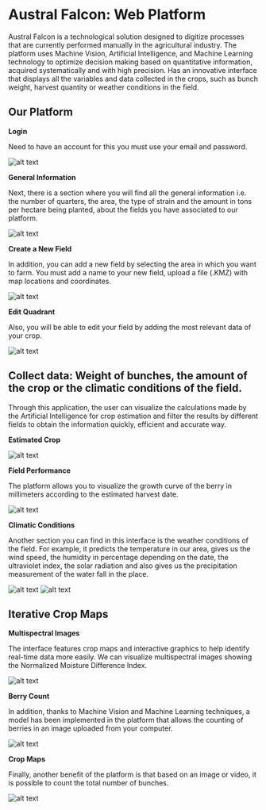 # Austral Falcon: Web Platform
Austral Falcon is a technological solution designed to digitize processes that are currently performed manually in the agricultural industry. The platform uses Machine Vision, Artificial Intelligence, and Machine Learning technology to optimize decision making based on quantitative information, acquired systematically and with high precision. Has an innovative interface that displays all the variables and data collected in the crops, such as bunch weight, harvest quantity or weather conditions in the field.

## Our Platform
**Login**

Need to have an account for this you must use your email and password. 

![alt text](https://github.com/eddyerach/AustralFalcon_grapes/blob/main/web_platform/imgs/login.png) 

**General Information**

Next, there is a section where you will find all the general information i.e. the number of quarters, the area, the type of strain and the amount in tons per hectare being planted, about the fields you have associated to our platform.

![alt text](https://github.com/eddyerach/AustralFalcon_grapes/blob/main/web_platform/imgs/general_info.png)

**Create a New Field**

In addition, you can add a new field by selecting the area in which you want to farm. You must add a name to your new field, upload a file (.KMZ) with map locations and coordinates. 

![alt text](https://github.com/eddyerach/AustralFalcon_grapes/blob/main/web_platform/imgs/new_field.png)

**Edit Quadrant**

Also, you will be able to edit your field by adding the most relevant data of your crop. 

![alt text](https://github.com/eddyerach/AustralFalcon_grapes/blob/main/web_platform/imgs/edit_cuartel.png)

## Collect data: Weight of bunches, the amount of the crop or the climatic conditions of the field.

Through this application, the user can visualize the calculations made by the Artificial Intelligence for crop estimation and filter the results by different fields to obtain the information quickly, efficient and accurate way.

**Estimated Crop**

![alt text](https://github.com/eddyerach/AustralFalcon_grapes/blob/main/web_platform/imgs/cuartel.png)

**Field Performance**

The platform allows you to visualize the growth curve of the berry in millimeters according to the estimated harvest date.

![alt text](https://github.com/eddyerach/AustralFalcon_grapes/blob/main/web_platform/imgs/field_performance.png)

 **Climatic Conditions**
 
 Another section you can find in this interface is the weather conditions of the field. For example, it predicts the temperature in our area, gives us the wind speed, the humidity in percentage depending on the date, the ultraviolet index, the solar radiation and also gives us the precipitation measurement of the water fall in the place. 
 
![alt text](https://github.com/eddyerach/AustralFalcon_grapes/blob/main/web_platform/imgs/weather_conditions.png)
![alt text](https://github.com/eddyerach/AustralFalcon_grapes/blob/main/web_platform/imgs/weather_conditions2.png)
 
 ## Iterative Crop Maps
**Multispectral Images**

The interface features crop maps and interactive graphics to help identify real-time data more easily. 
We can visualize multispectral images showing the Normalized Moisture Difference Index. 

![alt text](https://github.com/eddyerach/AustralFalcon_grapes/blob/main/web_platform/imgs/img_multiespectral.png)

**Berry Count**

In addition, thanks to Machine Vision and Machine Learning techniques, a model has been implemented in the platform that allows the counting of berries in an image uploaded from your computer. 

![alt text](https://github.com/eddyerach/AustralFalcon_grapes/blob/main/web_platform/imgs/count.png)

**Crop Maps**

Finally, another benefit of the platform is that based on an image or video, it is possible to count the total number of bunches. 

![alt text](https://github.com/eddyerach/AustralFalcon_grapes/blob/main/web_platform/imgs/field.png)


